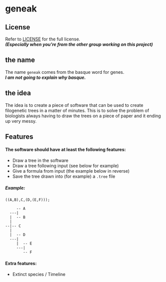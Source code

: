 # geneak

## License
Refer to [LICENSE](LICENSE) for the full license.\
___(Especially when you're from the other group working on this project)___

## the name
The name `geneak` comes from the basque word for genes.\
___I am not going to explain why basque.___

## the idea
The idea is to create a piece of software that can be used to create filogenetic trees in a matter of minutes. This is to solve the problem of biologists always having to draw the trees on a piece of paper and it ending up very messy.

## Features
#### The software should have at least the following features:
- Draw a tree in the software
- Draw a tree following input (see below for example)
- Give a formula from input (the example below in reverse)
- Save the tree drawn into (for example) a `.tree` file

##### Example:
```
((A,B),C,(D,(E,F)));

     -- A
  ---|
  |  -- B
  |
--|-- C
  |
  |  -- D
  ---|
     |  -- E
     ---|
        -- F
```

#### Extra features:
- Extinct species / Timeline
